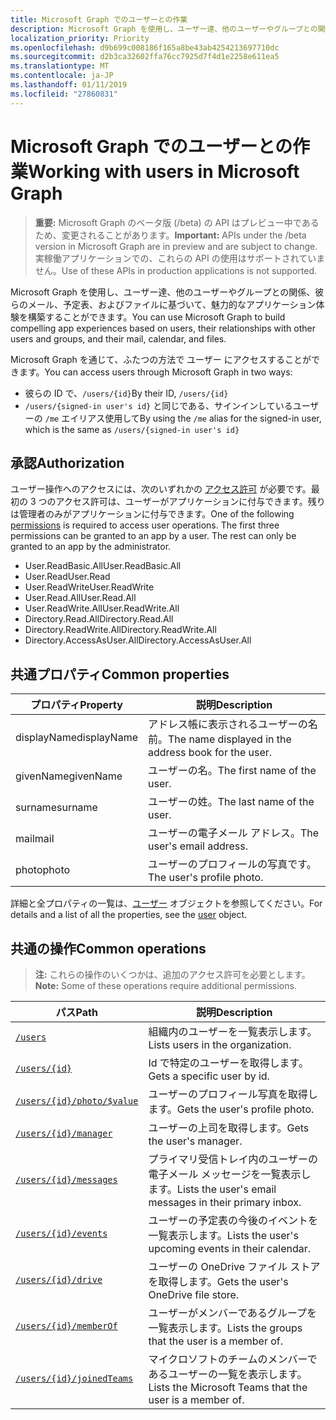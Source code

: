 ```yaml
---
title: Microsoft Graph でのユーザーとの作業
description: Microsoft Graph を使用し、ユーザー達、他のユーザーやグループとの関係、彼らのメール、予定表、およびファイルに基づいて、魅力的なアプリケーション体験を構築することができます。
localization_priority: Priority
ms.openlocfilehash: d9b699c008186f165a8be43ab4254213697710dc
ms.sourcegitcommit: d2b3ca32602ffa76cc7925d7f4d1e2258e611ea5
ms.translationtype: MT
ms.contentlocale: ja-JP
ms.lasthandoff: 01/11/2019
ms.locfileid: "27860831"
---
```

# <a name="working-with-users-in-microsoft-graph"></a><span data-ttu-id="d6e5c-103">Microsoft Graph でのユーザーとの作業</span><span class="sxs-lookup"><span data-stu-id="d6e5c-103">Working with users in Microsoft Graph</span></span>

> <span data-ttu-id="d6e5c-104">**重要:** Microsoft Graph のベータ版 (/beta) の API はプレビュー中であるため、変更されることがあります。</span><span class="sxs-lookup"><span data-stu-id="d6e5c-104">**Important:** APIs under the /beta version in Microsoft Graph are in preview and are subject to change.</span></span> <span data-ttu-id="d6e5c-105">実稼働アプリケーションでの、これらの API の使用はサポートされていません。</span><span class="sxs-lookup"><span data-stu-id="d6e5c-105">Use of these APIs in production applications is not supported.</span></span>

<span data-ttu-id="d6e5c-106">Microsoft Graph を使用し、ユーザー達、他のユーザーやグループとの関係、彼らのメール、予定表、およびファイルに基づいて、魅力的なアプリケーション体験を構築することができます。</span><span class="sxs-lookup"><span data-stu-id="d6e5c-106">You can use Microsoft Graph to build compelling app experiences based on users, their relationships with other users and groups, and their mail, calendar, and files.</span></span>

<span data-ttu-id="d6e5c-107">Microsoft Graph を通じて、ふたつの方法で ユーザー にアクセスすることができます。</span><span class="sxs-lookup"><span data-stu-id="d6e5c-107">You can access users through Microsoft Graph in two ways:</span></span>

- <span data-ttu-id="d6e5c-108">彼らの ID で、`/users/{id}`</span><span class="sxs-lookup"><span data-stu-id="d6e5c-108">By their ID, `/users/{id}`</span></span> 
- <span data-ttu-id="d6e5c-109">`/users/{signed-in user's id}` と同じである、サインインしているユーザーの `/me` エイリアス使用して</span><span class="sxs-lookup"><span data-stu-id="d6e5c-109">By using the `/me` alias for the signed-in user, which is the same as `/users/{signed-in user's id}`</span></span>

## <a name="authorization"></a><span data-ttu-id="d6e5c-110">承認</span><span class="sxs-lookup"><span data-stu-id="d6e5c-110">Authorization</span></span>
<span data-ttu-id="d6e5c-p102">ユーザー操作へのアクセスには、次のいずれかの [アクセス許可](https://developer.microsoft.com/graph/docs/authorization/permission_scopes) が必要です。最初の 3 つのアクセス許可は、ユーザーがアプリケーションに付与できます。残りは管理者のみがアプリケーションに付与できます。</span><span class="sxs-lookup"><span data-stu-id="d6e5c-p102">One of the following [permissions](https://developer.microsoft.com/graph/docs/authorization/permission_scopes) is required to access user operations. The first three permissions can be granted to an app by a user. The rest can only be granted to an app by the administrator.</span></span>

- <span data-ttu-id="d6e5c-114">User.ReadBasic.All</span><span class="sxs-lookup"><span data-stu-id="d6e5c-114">User.ReadBasic.All</span></span>
- <span data-ttu-id="d6e5c-115">User.Read</span><span class="sxs-lookup"><span data-stu-id="d6e5c-115">User.Read</span></span>
- <span data-ttu-id="d6e5c-116">User.ReadWrite</span><span class="sxs-lookup"><span data-stu-id="d6e5c-116">User.ReadWrite</span></span>
- <span data-ttu-id="d6e5c-117">User.Read.All</span><span class="sxs-lookup"><span data-stu-id="d6e5c-117">User.Read.All</span></span>
- <span data-ttu-id="d6e5c-118">User.ReadWrite.All</span><span class="sxs-lookup"><span data-stu-id="d6e5c-118">User.ReadWrite.All</span></span>
- <span data-ttu-id="d6e5c-119">Directory.Read.All</span><span class="sxs-lookup"><span data-stu-id="d6e5c-119">Directory.Read.All</span></span>
- <span data-ttu-id="d6e5c-120">Directory.ReadWrite.All</span><span class="sxs-lookup"><span data-stu-id="d6e5c-120">Directory.ReadWrite.All</span></span>
- <span data-ttu-id="d6e5c-121">Directory.AccessAsUser.All</span><span class="sxs-lookup"><span data-stu-id="d6e5c-121">Directory.AccessAsUser.All</span></span>

## <a name="common-properties"></a><span data-ttu-id="d6e5c-122">共通プロパティ</span><span class="sxs-lookup"><span data-stu-id="d6e5c-122">Common properties</span></span>

| <span data-ttu-id="d6e5c-123">プロパティ</span><span class="sxs-lookup"><span data-stu-id="d6e5c-123">Property</span></span> | <span data-ttu-id="d6e5c-124">説明</span><span class="sxs-lookup"><span data-stu-id="d6e5c-124">Description</span></span> |
|----------|-------------|
| <span data-ttu-id="d6e5c-125">displayName</span><span class="sxs-lookup"><span data-stu-id="d6e5c-125">displayName</span></span> | <span data-ttu-id="d6e5c-126">アドレス帳に表示されるユーザーの名前。</span><span class="sxs-lookup"><span data-stu-id="d6e5c-126">The name displayed in the address book for the user.</span></span>|
|<span data-ttu-id="d6e5c-127">givenName</span><span class="sxs-lookup"><span data-stu-id="d6e5c-127">givenName</span></span>| <span data-ttu-id="d6e5c-128">ユーザーの名。</span><span class="sxs-lookup"><span data-stu-id="d6e5c-128">The first name of the user.</span></span> |
|<span data-ttu-id="d6e5c-129">surname</span><span class="sxs-lookup"><span data-stu-id="d6e5c-129">surname</span></span>| <span data-ttu-id="d6e5c-130">ユーザーの姓。</span><span class="sxs-lookup"><span data-stu-id="d6e5c-130">The last name of the user.</span></span> |
|<span data-ttu-id="d6e5c-131">mail</span><span class="sxs-lookup"><span data-stu-id="d6e5c-131">mail</span></span>| <span data-ttu-id="d6e5c-132">ユーザーの電子メール アドレス。</span><span class="sxs-lookup"><span data-stu-id="d6e5c-132">The user's email address.</span></span> |
|<span data-ttu-id="d6e5c-133">photo</span><span class="sxs-lookup"><span data-stu-id="d6e5c-133">photo</span></span>| <span data-ttu-id="d6e5c-134">ユーザーのプロフィールの写真です。</span><span class="sxs-lookup"><span data-stu-id="d6e5c-134">The user's profile photo.</span></span> |

<span data-ttu-id="d6e5c-135">詳細と全プロパティの一覧は、[ユーザー](user.md) オブジェクトを参照してください。</span><span class="sxs-lookup"><span data-stu-id="d6e5c-135">For details and a list of all the properties, see the [user](user.md) object.</span></span>

## <a name="common-operations"></a><span data-ttu-id="d6e5c-136">共通の操作</span><span class="sxs-lookup"><span data-stu-id="d6e5c-136">Common operations</span></span>
><span data-ttu-id="d6e5c-137">**注:** これらの操作のいくつかは、追加のアクセス許可を必要とします。</span><span class="sxs-lookup"><span data-stu-id="d6e5c-137">**Note:** Some of these operations require additional permissions.</span></span>

| <span data-ttu-id="d6e5c-138">パス</span><span class="sxs-lookup"><span data-stu-id="d6e5c-138">Path</span></span>    | <span data-ttu-id="d6e5c-139">説明</span><span class="sxs-lookup"><span data-stu-id="d6e5c-139">Description</span></span> |
|---------|-------------|
|[`/users`](../api/user-list.md) | <span data-ttu-id="d6e5c-140">組織内のユーザーを一覧表示します。</span><span class="sxs-lookup"><span data-stu-id="d6e5c-140">Lists users in the organization.</span></span> |
|[`/users/{id}`](../api/user-get.md) | <span data-ttu-id="d6e5c-141">Id で特定のユーザーを取得します。</span><span class="sxs-lookup"><span data-stu-id="d6e5c-141">Gets a specific user by id.</span></span> |
|[`/users/{id}/photo/$value`](../api/profilephoto-get.md)| <span data-ttu-id="d6e5c-142">ユーザーのプロフィール写真を取得します。</span><span class="sxs-lookup"><span data-stu-id="d6e5c-142">Gets the user's profile photo.</span></span> |
|[`/users/{id}/manager`](../api/user-list-manager.md) | <span data-ttu-id="d6e5c-143">ユーザーの上司を取得します。</span><span class="sxs-lookup"><span data-stu-id="d6e5c-143">Gets the user's manager.</span></span> |
|[`/users/{id}/messages`](../api/user-list-messages.md)| <span data-ttu-id="d6e5c-144">プライマリ受信トレイ内のユーザーの電子メール メッセージを一覧表示します。</span><span class="sxs-lookup"><span data-stu-id="d6e5c-144">Lists the user's email messages in their primary inbox.</span></span> |
|[`/users/{id}/events`](../api/user-list-events.md) | <span data-ttu-id="d6e5c-145">ユーザーの予定表の今後のイベントを一覧表示します。</span><span class="sxs-lookup"><span data-stu-id="d6e5c-145">Lists the user's upcoming events in their calendar.</span></span> |
|[`/users/{id}/drive`](../api/drive-get.md)| <span data-ttu-id="d6e5c-146">ユーザーの OneDrive ファイル ストアを取得します。</span><span class="sxs-lookup"><span data-stu-id="d6e5c-146">Gets the user's OneDrive file store.</span></span> |
|[`/users/{id}/memberOf`](../api/user-list-memberof.md)| <span data-ttu-id="d6e5c-147">ユーザーがメンバーであるグループを一覧表示します。</span><span class="sxs-lookup"><span data-stu-id="d6e5c-147">Lists the groups that the user is a member of.</span></span> |
|[`/users/{id}/joinedTeams`](../api/user-list-joinedteams.md)| <span data-ttu-id="d6e5c-148">マイクロソフトのチームのメンバーであるユーザーの一覧を表示します。</span><span class="sxs-lookup"><span data-stu-id="d6e5c-148">Lists the Microsoft Teams that the user is a member of.</span></span> |

